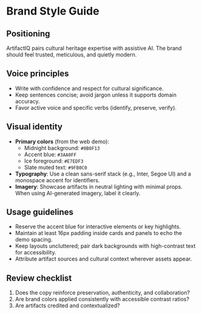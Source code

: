 # Brand Style Guide

## Positioning

ArtifactIQ pairs cultural heritage expertise with assistive AI. The brand should feel trusted, meticulous, and quietly modern.

## Voice principles

- Write with confidence and respect for cultural significance.
- Keep sentences concise; avoid jargon unless it supports domain accuracy.
- Favor active voice and specific verbs (identify, preserve, verify).

## Visual identity

- **Primary colors** (from the web demo):
  - Midnight background: `#0B0F13`
  - Accent blue: `#3AA0FF`
  - Ice foreground: `#E7EDF3`
  - Slate muted text: `#9FB0C0`
- **Typography**: Use a clean sans-serif stack (e.g., Inter, Segoe UI) and a monospace accent for identifiers.
- **Imagery**: Showcase artifacts in neutral lighting with minimal props. When using AI-generated imagery, label it clearly.

## Usage guidelines

- Reserve the accent blue for interactive elements or key highlights.
- Maintain at least 16px padding inside cards and panels to echo the demo spacing.
- Keep layouts uncluttered; pair dark backgrounds with high-contrast text for accessibility.
- Attribute artifact sources and cultural context wherever assets appear.

## Review checklist

1. Does the copy reinforce preservation, authenticity, and collaboration?
2. Are brand colors applied consistently with accessible contrast ratios?
3. Are artifacts credited and contextualized?

